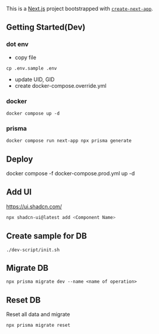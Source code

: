 This is a [Next.js](https://nextjs.org/) project bootstrapped with [`create-next-app`](https://github.com/vercel/next.js/tree/canary/packages/create-next-app).

## Getting Started(Dev)
### dot env
- copy file
```
cp .env.sample .env
```

- update UID, GID
- create docker-compose.override.yml

### docker
```
docker compose up -d
```

### prisma
```
docker compose run next-app npx prisma generate
```

## Deploy
docker compose -f docker-compose.prod.yml up -d

## Add UI
https://ui.shadcn.com/
```bash
npx shadcn-ui@latest add <Component Name>
```

## Create sample for DB
```
./dev-script/init.sh
```


## Migrate DB
```
npx prisma migrate dev --name <name of operation>
```

## Reset DB
Reset all data and migrate
```
npx prisma migrate reset
```
